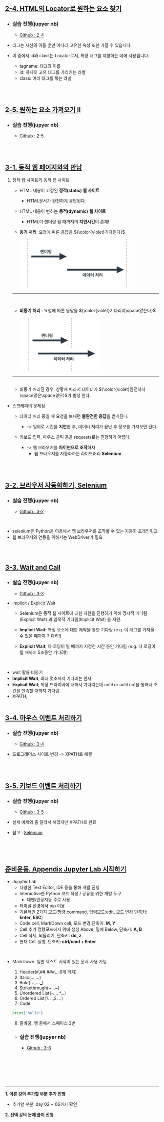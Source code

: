 ## <u>2-4. HTML의 Locator로 원하는 요소 찾기</u>

- ### 실습 진행(jupyer nb)

  - [Github : 2-4](https://github.com/pjw74/HTTP_Study/blob/main/2-4.%20HTML%EC%9D%98%20Locator%EB%A1%9C%20%EC%9B%90%ED%95%98%EB%8A%94%20%EC%9A%94%EC%86%8C%20%EC%B0%BE%EA%B8%B0.ipynb)

- 태그는 자신의 이름 뿐만 아니라 고유한 속성 또한 가질 수 있습니다.
- 이 중에서 id와 class는 Locator로서, 특정 태그를 지칭하는 데에 사용됩니다.

  - tagname: 태그의 이름
  - id: 하나의 고유 태그를 가리키는 라벨
  - class: 여러 태그를 묶는 라벨

<br>
<br>

## <u>2-5. 원하는 요소 가져오기 II</u>

- ### 실습 진행(jupyer nb)

  - [Github : 2-5](https://github.com/pjw74/HTTP_Study/blob/main/2-5.%20%EC%9B%90%ED%95%98%EB%8A%94%20%EC%9A%94%EC%86%8C%20%EA%B0%80%EC%A0%B8%EC%98%A4%EA%B8%B0%20II%20-%20Hashcode%20%EC%A7%88%EB%AC%B8%20%EA%B0%80%EC%A0%B8%EC%98%A4%EA%B8%B0.ipynb)

<br>
<br>

## <u>3-1. 동적 웹 페이지와의 만남</u>

1. 정적 웹 사이트와 동적 웹 사이트

   - HTML 내용이 고정된 **정적(static) 웹 사이트**
     - HTML문서가 완전하게 응답된다.
   - HTML 내용이 변하는 **동적(dynamic) 웹 사이트**
     - HTML이 렌더링 될 때까지의 **지연시간**이 존재!
   - **동기 처리**: 요청에 따른 응답을 ${\color{violet}기다린다}$

     ![ex_screenshot](./img/1.PNG)

   ***

   <br>

   - **비동기 처리** : 요청에 따른 응답을 ${\color{violet}기다리지\space않는다}$

     ![ex_screenshot](./img/2.PNG)

   ***

   <br>

   - 비동기 처리된 경우, 상황에 따라서 데이터가 ${\color{violet}완전하지\space않은\space경우}$가 발생 한다.

- 스크래퍼의 문제점

  - 데이터 처리 중일 때 요청을 보내면 **불완전한 응답**을 받게된다.

    - -> 임의로 시간을 **지연**한 후, 데이터 처리가 끝난 후 정보를 가져오면 된다.

  - 키보드 입력, 마우스 클릭 등을 requests로는 진행하기 어렵다.
    - -> 웹 브라우저를 **파이썬으로 조작**하자
      - 웹 브라우저를 자동화하는 라이브러리 **Selenium**

<br>
<br>

## <u>3-2. 브라우저 자동화하기, Selenium</u>

- ### 실습 진행(jupyer nb)

  - [Github : 3-2](https://github.com/pjw74/HTTP_Study/blob/main/3-2.%20%EB%B8%8C%EB%9D%BC%EC%9A%B0%EC%A0%80%20%EC%9E%90%EB%8F%99%ED%99%94%ED%95%98%EA%B8%B0%2C%20Selenium.ipynb)

<br>

- selenium은 Python을 이용해서 웹 브라우저를 조작할 수 있는 자동화 프레임워크
- 웹 브라우저와 연동을 위해서는 WebDriver가 필요

<br>
<br>

## <u>3-3. Wait and Call</u>

- ### 실습 진행(jupyer nb)

  - [Github : 3-3](https://github.com/pjw74/HTTP_Study/blob/main/3-3.%20Wait%20and%20Call.ipynb)

- Implicit / Explicit Wait

  - Selenium은 동적 웹 사이트에 대한 지원을 진행하기 위해 명시적 기다림(Explicit Wait) 과 암묵적 기다림(Implicit Wait) 을 지원.

  - **Implicit Wait**: 특정 요소에 대한 제약을 통한 기다림
    (e.g. 이 태그를 가져올 수 있을 때까지 기다려!)
  - **Explicit Wait**: 다 로딩이 될 때까지 지정한 시간 동안 기다림
    (e.g. 다 로딩이 될 때까지 5초동안 기다려!)

<br>

- wait 활용 비동기
- **Implicit Wait**; 최대 몇초까지 기다리는 인자
- **Explicit Wait**; 특정 드라이버에 대해서 기다리는데 until or until not을 통해서 조건을 만족할 때까지 기다림
- XPATH;
  <br>
  <br>

## <u>3-4. 마우스 이벤트 처리하기</u>

- ### 실습 진행(jupyer nb)

  - [Github : 3-4](https://github.com/pjw74/HTTP_Study/blob/main/3-4.%20%EB%A7%88%EC%9A%B0%EC%8A%A4%20%EC%9D%B4%EB%B2%A4%ED%8A%B8%20%EC%B2%98%EB%A6%AC%ED%95%98%EA%B8%B0.ipynb)

- 프로그래머스 사이트 변경 -> XPATH로 해결

<br>
<br>

## <u>3-5. 키보드 이벤트 처리하기</u>

- ### 실습 진행(jupyer nb)

  - [Github : 3-5](https://github.com/pjw74/HTTP_Study/blob/main/3-5.%20%ED%82%A4%EB%B3%B4%EB%93%9C%20%EC%9D%B4%EB%B2%A4%ED%8A%B8%20%EC%B2%98%EB%A6%AC%ED%95%98%EA%B8%B0.ipynb)

- 실제 예제와 좀 달라서 헤맸지만 XPATH로 완료
- 참고 : [Selenium](https://www.selenium.dev/documentation/webdriver/elements/finders/)

<br>
<br>
<br>

## <u>준비운동. Appendix Jupyter Lab 시작하기</u>

- Jupyter Lab
  - 다양한 Text Editor, IDE 등을 통해 개발 진행
  - Interactive한 Python 코드 작성 / 공유를 위한 개발 도구
    - 데엔/인공지능 주로 사용
  - 터미널 환경에서 pip 이용
  - 기본적인 2가지 모드(명령:command, 입력모드:edit, 모드 변경 단축키: **Enter, ESC**)
  - Code cell, MarkDown cell, 모드 변경 단축키: **M, Y**
  - Cell 추가 명령모드에서 위에 생성 Above, 밑에 Below, 단축키: **A, B**
  - Cell 삭제, 되돌리기, 단축키: **dd, z**
  - 현재 Cell 실행, 단축키: **ctrl/cmd + Enter**

<br>

- MarkDown: 일반 텍스트 서식이 있는 문서 사용 가능

  1. Header(#,##,###,...6개 까지)
  2. Italic(_..._,_..._)
  3. Bold(**...**,**...\_**)
  4. Strikethrough(~...~)
  5. Unordered List(-..., \*...)
  6. Ordered List(1. ..,2. ..)
  7. Code

  ```python
  print("hello")
  ```

  8. 줄바꿈: 행 끝에서 스페이스 2번

  - ### 실습 진행(jupyer nb)

    - [Github : 3-6](https://github.com/pjw74/Web_Crawling/blob/main/3-6.%20Appendix.%20Jupyter%20Lab%20%EC%8B%9C%EC%9E%91%ED%95%98%EA%B8%B0.ipynb)

  <br>
  <br>
  <br>
  <br>
  <br>
  <br>

---

**1. 이론 강의 추가할 부분 추가 진행** <br>

- 추가할 부분: day 02 ~ 06까지 확인

**2. 선택 강의 문제 풀이 진행**
